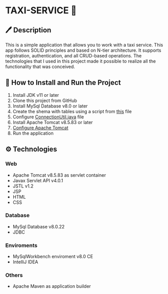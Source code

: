 # TAXI-SERVICE 🚕
## 🖊️ Description
This is a simple application that allows you to work with a taxi service. This app follows SOLID principles and based on N-tier architecture. It supports registration, authentication, and all CRUD-based operations. The technologies that I used in this project made it possible to realize all the functionality that was conceived.
## 🏃 How to Install and Run the Project
1. Install JDK v11 or later
2. Clone this project from GitHub
3. Install MySql Database v8.0 or later
4. Create the shema with tables using a script from [this](src/main/resources/init_db.sql) file
5. Configure [ConnectionUtil.java](src/main/java/taxi/util/ConnectionUtil.java) file
6. Install Apache Tomcat v8.5.83 or later
7. [Configure Apache Tomcat](https://www.jetbrains.com/help/idea/run-debug-configuration-tomcat-server.html)
8.  Run the application
## ⚙ Technologies
### **Web**
* Apache Tomcat v8.5.83 as servlet container
* Javax Servlet API v4.0.1
* JSTL v1.2
* JSP
* HTML
* CSS
### **Database**
* MySql Database v8.0.22
* JDBC
### **Enviroments**
* MySqlWorkbench enviroment v8.0 CE
* IntelliJ IDEA
### **Others**
* Apache Maven as application builder
